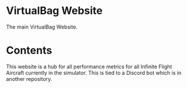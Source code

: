 # VirtualBag Website
 The main VirtualBag Website. 
 
# Contents
This website is a hub for all performance metrics for all Infinite Flight Aircraft currently in the simulator. This is tied to a Discord bot which is in another repository. 


 
 
